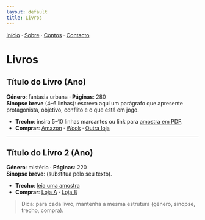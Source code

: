 ```yaml
---
layout: default
title: Livros
---
```

[Início](index.md) · [Sobre](sobre.md) · [Contos](contos.md) · [Contacto](contacto.md)

# Livros

## Título do Livro (Ano)
**Género**: fantasia urbana · **Páginas**: 280  
**Sinopse breve** (4–6 linhas): escreva aqui um parágrafo que apresente protagonista,
objetivo, conflito e o que está em jogo.

- **Trecho**: insira 5–10 linhas marcantes ou link para [amostra em PDF](#).
- **Comprar**: [Amazon](#) · [Wook](#) · [Outra loja](#)

---

## Título do Livro 2 (Ano)
**Género**: mistério · **Páginas**: 220  
**Sinopse breve**: (substitua pelo seu texto).

- **Trecho**: [leia uma amostra](#)
- **Comprar**: [Loja A](#) · [Loja B](#)

> Dica: para cada livro, mantenha a mesma estrutura (género, sinopse, trecho, compra).
